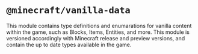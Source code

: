 # `@minecraft/vanilla-data`
This module contains type definitions and enumarations for vanilla content within the game, such as Blocks, Items, Entities, and more. 
This module is versioned accordingly with Minecraft release and preview versions, and contain the up to date types available in the game.